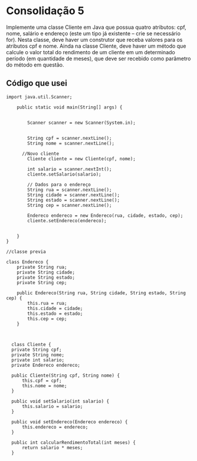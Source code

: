 # Consolidação 5

Implemente uma classe Cliente em Java que possua quatro atributos: cpf, nome, salário e endereço (este um tipo já existente – crie se necessário for). Nesta classe, deve haver um construtor que receba valores para os atributos cpf e nome. Ainda na classe Cliente, deve haver um método que calcule o valor total do rendimento de um cliente em um determinado período (em quantidade de meses), que deve ser recebido como parâmetro do método em questão.

## Código que usei

```
import java.util.Scanner;

    public static void main(String[] args) {


        Scanner scanner = new Scanner(System.in);


        String cpf = scanner.nextLine();
        String nome = scanner.nextLine();

      //Novo cliente
        Cliente cliente = new Cliente(cpf, nome);

        int salario = scanner.nextInt();
        cliente.setSalario(salario);

        // Dados para o endereço
        String rua = scanner.nextLine(); 
        String cidade = scanner.nextLine();
        String estado = scanner.nextLine();
        String cep = scanner.nextLine();

        Endereco endereco = new Endereco(rua, cidade, estado, cep);
        cliente.setEndereco(endereco);


    }
}

//classe previa

class Endereco {
    private String rua;
    private String cidade;
    private String estado;
    private String cep;

    public Endereco(String rua, String cidade, String estado, String cep) {
        this.rua = rua;
        this.cidade = cidade;
        this.estado = estado;
        this.cep = cep;
    }



  class Cliente {
  private String cpf;
  private String nome;
  private int salario;
  private Endereco endereco;

  public Cliente(String cpf, String nome) {
      this.cpf = cpf;
      this.nome = nome;
  }

  public void setSalario(int salario) {
      this.salario = salario;
  }

  public void setEndereco(Endereco endereco) {
      this.endereco = endereco;
  }

  public int calcularRendimentoTotal(int meses) {
      return salario * meses;
  }

```